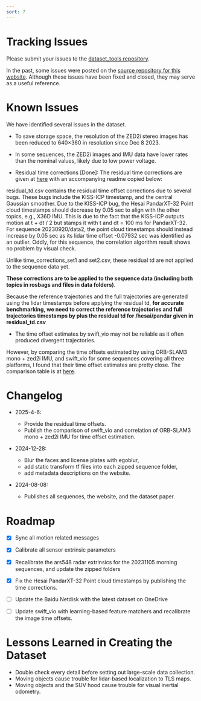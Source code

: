 ```yaml
---
sort: 7
---
```


# Tracking Issues

Please submit your issues to the [dataset_tools repository](https://github.com/snail-radar/dataset_tools/issues).

In the past, some issues were posted on the [source repository for this website](https://github.com/snail-radar/snail-radar.github.io/issues). Although these issues have been fixed and closed, they may serve as a useful reference.


# Known Issues

We have identified several issues in the dataset.

- To save storage space, the resolution of the ZED2i stereo images has been reduced to 640×360 in resolution since Dec 8 2023.

- In some sequences, the ZED2i images and IMU data have lower rates than the nominal values, likely due to low power voltage.

- Residual time corrections [Done]: 
The residual time corrections are given at [here](https://1drv.ms/x/c/60208caf9367dbb1/EfLXlF7CeCFMmDkOpkA3Y0QBFnmtIpLucgg-exHN8Bi5hQ?e=j7zinw) with an accompanying readme copied below:

residual_td.csv contains the residual time offset corrections due to several bugs.
These bugs include the KISS-ICP timestamp, and the central Gaussian smoother.
Due to the KISS-ICP bug, the Hesai PandarXT-32 Point cloud timestamps should decrease by 0.05 sec to align with the other topics, e.g., X36D IMU. 
This is due to the fact that the KISS-ICP outputs motion at t + dt / 2 but stamps it with t and dt = 100 ms for PandarXT-32.
For sequence 20230920/data2, the point cloud timestamps should instead increase by 0.05 sec as its lidar time offset -0.07932 sec was identified as an outlier.
Oddly, for this sequence, the correlation algorithm result shows no problem by visual check.

Unlike time_corrections_set1 and set2.csv, these residual td are not applied to the sequence data yet.

**These corrections are to be applied to the sequence data (including both topics in rosbags and files in data folders)**.

Because the reference trajectories and the full trajectories are generated using the lidar timestamps before applying the residual td,
**for accurate benchmarking, we need to correct the reference trajectories and full trajectories timestamps by plus the residual td for /hesai/pandar given in residual_td.csv**

- The time offset estimates by swift_vio may not be reliable as it often produced divergent trajectories.

However, by comparing the time offsets estimated by using ORB-SLAM3 mono + zed2i IMU, and swift_vio for some sequences covering all three platforms, I found that their time offset estimates are pretty close.
The comparison table is at [here](https://1drv.ms/x/c/60208caf9367dbb1/EY5Ff1GmwJFNrx668dvzA_sBUpqhaVegH_BqPXxSlvgc-w?e=H6RzkV).


# Changelog

- 2025-4-6:
    * Provide the residual time offsets.
    * Publish the comparison of swift_vio and correlation of ORB-SLAM3 mono + zed2i IMU for time offset estimation.

- 2024-12-28:
    * Blur the faces and license plates with egoblur, 
    * add static transform tf files into each zipped sequence folder,
    * add metadata descriptions on the website.

- 2024-08-08: 
    * Publishes all sequences, the website, and the dataset paper.


# Roadmap

- [x] Sync all motion related messages
- [x] Calibrate all sensor extrinsic parameters
- [x] Recalibrate the ars548 radar extrinsics for the 20231105 morning sequences, and update the zipped folders
- [x] Fix the Hesai PandarXT-32 Point cloud timestamps by publishing the time corrections.
- [ ] Update the Baidu Netdisk with the latest dataset on OneDrive
- [ ] Update swift_vio with learning-based feature matchers and recalibrate the image time offsets.


# Lessons Learned in Creating the Dataset

- Double check every detail before setting out large-scale data collection.
- Moving objects cause trouble for lidar-based localization to TLS maps.
- Moving objects and the SUV hood cause trouble for visual inertial odometry.

